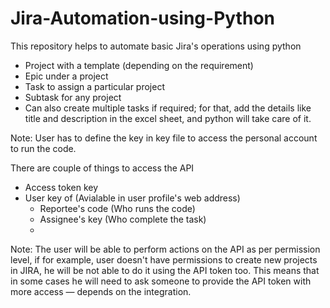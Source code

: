 # Jira-Automation-using-Python
This repository helps to automate basic Jira's operations using python
- Project with a template (depending on the requirement)
- Epic under a project
- Task to assign a particular project
- Subtask for any project
- Can also create multiple tasks if required; for that, add the details
like title and description in the excel sheet, and python will take care
of it.

Note: User has to define the key in key file to access the personal account to run the code.

There are couple of things to access the API
- Access token key 
- User key of (Avialable in user profile's web address)
  - Reportee's code (Who runs the code)
  - Assignee's key (Who complete the task)
  -  
Note: The user will be able to perform actions on the API as per permission level, if for example, user doesn't have  permissions to create new projects in JIRA, he will be not able to do it using the API token too. This means that in some cases he will need to ask someone to provide the API token with more access — depends on the integration.
